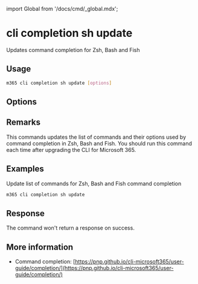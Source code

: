 <!-- DISCLAIMER: All secrets, passwords, and sensitive values in this document are examples only and not real credentials. -->
import Global from '/docs/cmd/_global.mdx';

# cli completion sh update

Updates command completion for Zsh, Bash and Fish

## Usage

```sh
m365 cli completion sh update [options]
```

## Options

<Global />

## Remarks

This commands updates the list of commands and their options used by command completion in Zsh, Bash and Fish. You should run this command each time after upgrading the CLI for Microsoft 365.

## Examples

Update list of commands for Zsh, Bash and Fish command completion

```sh
m365 cli completion sh update
```

## Response

The command won't return a response on success.

## More information

- Command completion: [https://pnp.github.io/cli-microsoft365/user-guide/completion/](https://pnp.github.io/cli-microsoft365/user-guide/completion/)
